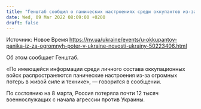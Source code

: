 ```yaml
---
title: "Генштаб сообщил о панических настроениях среди оккупантов из-за огромных потерь"
date: Wed, 09 Mar 2022 08:09:00 +0200
draft: false
---
```

Источник: Новое Время https://nv.ua/ukraine/events/u-okkupantov-panika-iz-za-ogromnyh-poter-v-ukraine-novosti-ukrainy-50223406.html


Об этом сообщает Генштаб.

«По имеющейся информации среди личного состава оккупационных войск распространяются панические настроения из-за огромных потерь в живой силе и технике», — говорится в сообщении.

По состоянию на 8 марта, Россия потеряла почти 12 тысяч военнослужащих с начала агрессии против Украины.

